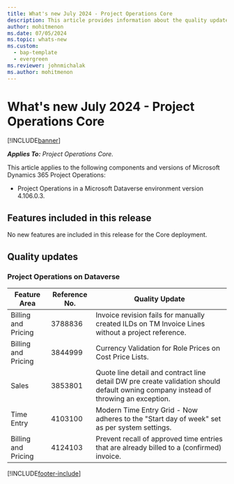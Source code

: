 ```yaml
---
title: What's new July 2024 - Project Operations Core
description: This article provides information about the quality updates that are available in the July 2024 release of Microsoft Dynamics 365 Project Operations Core.
author: mohitmenon
ms.date: 07/05/2024
ms.topic: whats-new
ms.custom: 
  - bap-template
  - evergreen
ms.reviewer: johnmichalak
ms.author: mohitmenon
---
```


# What's new July 2024 - Project Operations Core

[!INCLUDE[banner](../../includes/banner.md)]

_**Applies To:** Project Operations Core._

This article applies to the following components and versions of Microsoft Dynamics 365 Project Operations:

- Project Operations in a Microsoft Dataverse environment version 4.106.0.3.

## Features included in this release
No new features are included in this release for the Core deployment.

## Quality updates

### Project Operations on Dataverse

| **Feature Area** | **Reference No.** | **Quality Update** |
| --- | --- | --- |
|Billing and Pricing | 3788836 | Invoice revision fails for manually created ILDs on TM Invoice Lines without a project reference.|
|Billing and Pricing | 3844999 | Currency Validation for Role Prices on Cost Price Lists.|
|Sales|	3853801| Quote line detail and contract line detail DW pre create validation should default owning company instead of throwing an exception.|
|Time Entry| 4103100 | Modern Time Entry Grid - Now adheres to the "Start day of week" set as per system settings.|
|Billing and Pricing| 4124103 | Prevent recall of approved time entries that are already billed to a (confirmed) invoice.|

[!INCLUDE[footer-include](../../includes/footer-banner.md)]
